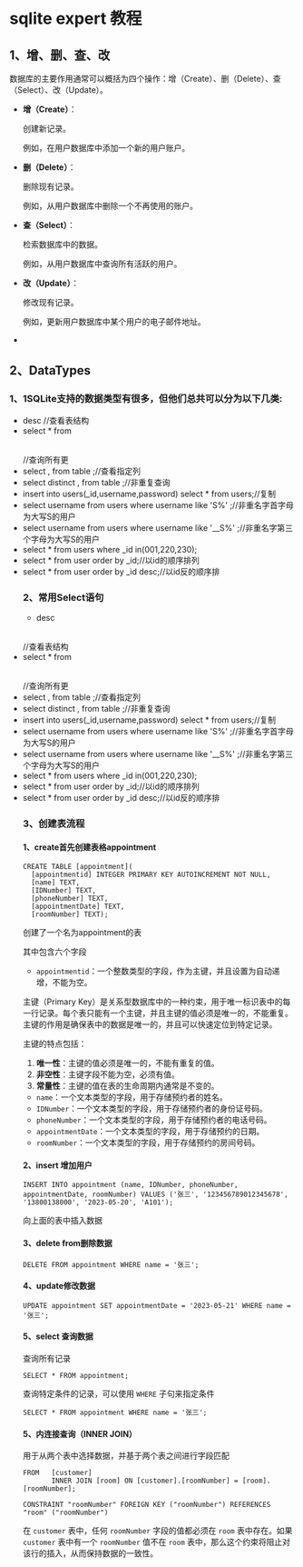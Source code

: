 # sqlite expert 教程

## 1、增、删、查、改

数据库的主要作用通常可以概括为四个操作：增（Create）、删（Delete）、查（Select）、改（Update）。

- **增（Create）**：

  创建新记录。

  例如，在用户数据库中添加一个新的用户账户。

- **删（Delete）**：

  删除现有记录。

  例如，从用户数据库中删除一个不再使用的账户。

- **查（Select）**：

  检索数据库中的数据。

  例如，从用户数据库中查询所有活跃的用户。

- **改（Update）**：

  修改现有记录。

  例如，更新用户数据库中某个用户的电子邮件地址。

- 

## 2、DataTypes

### 1、1SQLite支持的数据类型有很多，但他们总共可以分为以下几类:

- desc <table> //查看表结构 
- select * from <table> //查询所有更
- select , from table ;//查看指定列
- select distinct , from table ;//非重复查询
- insert into users(_id,username,password) select * from users;//复制
- select username from users where username like 'S%' ;//非重名字首字母为大写S的用户
- select username from users where username like '__S%' ;//非重名字第三个字母为大写S的用户
- select * from users where _id in(001,220,230);
- select * from user order by _id;//以id的顺序排列
- select * from user order by _id desc;//以id反的顺序排

### 2、常用Select语句

- desc <table> //查看表结构 
- select * from <table> //查询所有更
- select , from table ;//查看指定列
- select distinct , from table ;//非重复查询
- insert into users(_id,username,password) select * from users;//复制
- select username from users where username like 'S%' ;//非重名字首字母为大写S的用户
- select username from users where username like '__S%' ;//非重名字第三个字母为大写S的用户
- select * from users where _id in(001,220,230);
- select * from user order by _id;//以id的顺序排列
- select * from user order by _id desc;//以id反的顺序排

### 3、创建表流程

#### 1、create首先创建表格appointment

```
CREATE TABLE [appointment](
  [appointmentid] INTEGER PRIMARY KEY AUTOINCREMENT NOT NULL, 
  [name] TEXT, 
  [IDNumber] TEXT, 
  [phoneNumber] TEXT, 
  [appointmentDate] TEXT, 
  [roomNumber] TEXT);
```

创建了一个名为appointment的表

其中包含六个字段

- `appointmentid`：一个整数类型的字段，作为主键，并且设置为自动递增，不能为空。

主键（Primary Key）是关系型数据库中的一种约束，用于唯一标识表中的每一行记录。每个表只能有一个主键，并且主键的值必须是唯一的，不能重复。主键的作用是确保表中的数据是唯一的，并且可以快速定位到特定记录。

主键的特点包括：

1. **唯一性**：主键的值必须是唯一的，不能有重复的值。
2. **非空性**：主键字段不能为空，必须有值。
3. **常量性**：主键的值在表的生命周期内通常是不变的。

- `name`：一个文本类型的字段，用于存储预约者的姓名。
- `IDNumber`：一个文本类型的字段，用于存储预约者的身份证号码。
- `phoneNumber`：一个文本类型的字段，用于存储预约者的电话号码。
- `appointmentDate`：一个文本类型的字段，用于存储预约的日期。
- `roomNumber`：一个文本类型的字段，用于存储预约的房间号码。

#### 2、insert 增加用户

```
INSERT INTO appointment (name, IDNumber, phoneNumber, appointmentDate, roomNumber) VALUES ('张三', '123456789012345678', '13800138000', '2023-05-20', 'A101');
```

向上面的表中插入数据

#### 3、delete from删除数据

```
DELETE FROM appointment WHERE name = '张三';
```

#### 4、update修改数据

```
UPDATE appointment SET appointmentDate = '2023-05-21' WHERE name = '张三';
```

#### 5、select 查询数据

查询所有记录

```
SELECT * FROM appointment;
```

查询特定条件的记录，可以使用 `WHERE` 子句来指定条件

```
SELECT * FROM appointment WHERE name = '张三';
```

#### 5、内连接查询（INNER JOIN）

用于从两个表中选择数据，并基于两个表之间进行字段匹配

```
FROM   [customer]
       INNER JOIN [room] ON [customer].[roomNumber] = [room].[roomNumber];
```

```
CONSTRAINT "roomNumber" FOREIGN KEY ("roomNumber") REFERENCES "room" ("roomNumber")
```

在 `customer` 表中，任何 `roomNumber` 字段的值都必须在 `room` 表中存在。如果 `customer` 表中有一个 `roomNumber` 值不在 `room` 表中，那么这个约束将阻止对该行的插入，从而保持数据的一致性。